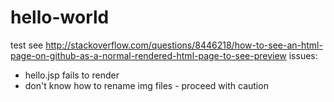 # hello-world
test
see http://stackoverflow.com/questions/8446218/how-to-see-an-html-page-on-github-as-a-normal-rendered-html-page-to-see-preview
issues:
* hello.jsp fails to render
* don't know how to rename img files - proceed with caution
